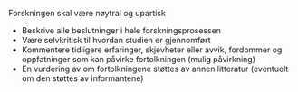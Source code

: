 Forskningen skal være nøytral og upartisk

- Beskrive alle beslutninger i hele forskningsprosessen
- Være selvkritisk til hvordan studien er gjennomført
- Kommentere tidligere erfaringer, skjevheter eller avvik, fordommer og oppfatninger som kan påvirke fortolkningen (mulig påvirkning)
- En vurdering av om fortolkningene støttes av annen litteratur (eventuelt om den støttes av informantene)